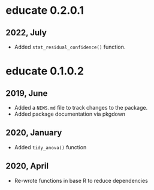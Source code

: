 # educate 0.2.0.1


## 2022, July

* Added `stat_residual_confidence()` function.



# educate 0.1.0.2


## 2019, June

* Added a `NEWS.md` file to track changes to the package.
* Added package documentation via pkgdown

## 2020, January

* Added `tidy_anova()` function


## 2020, April

* Re-wrote functions in base R to reduce dependencies


